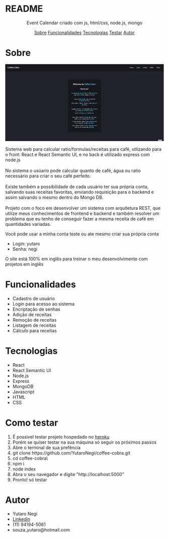 # README

<p align="center">Event Calendar criado com js, html/css, node.js, mongo </p>

<p align="center"> 
    <a href="#sobre">Sobre</a>
    <a href="#funcionalidades">Funcionalidades</a>
    <a href="#tecnologias">Tecnologias</a>
    <a href="#testar">Testar</a>
    <a href="#Autor">Autor</a>
     
 </p>

 # Sobre
 <img src="./coffee-cobra-gif.gif" >

 <p>Sistema web para calcular ratio/formulas/receitas para café, utlizando para o front: React e React Semantic UI, e no back é utilizado express com node.js<br> <br> 
 No sistema o usúario pode calcular quanto de café, água ou ratio necessário para criar o seu café perfeito.<br> <br> 
 Existe também a possibilidade de cada usuário ter sua própria conta, salvando suas receitas favoritas, enviando requisição para o backend e assim salvando o mesmo dentro do Mongo DB. <br><br> 
 Projeto com o foco em desenvolver um sistema com arquitetura REST, que utilize meus conhecimentos de frontend e backend e também resolver um problema que eu tenho de conseguir fazer a mesma receita de café em quantidades variadas.</p>

 <p>Você pode usar a minha conta teste ou ate mesmo criar sua própria conta</p>
    <ul>
        <li>Login: yutaro</li>
         <li>Senha: negi</li>
 </ul>

 <p>O site está 100% em inglês para treinar o meu desenvolvimento com projetos em inglês</p>

 # Funcionalidades 
<ul>
    <li>Cadastro de usuário</li>
    <li>Login para acesso ao sistema</li>
    <li>Encriptação de senhas</li>
    <li>Adição de receitas</li>
    <li>Remoção de receitas</li>
    <li>Listagem de receitas</li>
    <li>Cálculo para receitas</li>
 </ul>

 # Tecnologias
 <ul>
    <li>React</li>
    <li>React Semantic UI</li>
    <li>Node.js</li>
    <li>Express</li>
    <li>MongoDB</li>
    <li>Javascript</li>
    <li>HTML</li>
    <li>CSS</li>
 </ul>

 
 # Como testar
 <ol>
    <li>É possivel testar projeto hospedado no <a href="https://coffee-cobra.herokuapp.com/">heroku</a></li>
    <li>Porém se quiser testar na sua máquina só seguir os próximos passos</li>
    <li>Abre o terminal de sua prefência</li>
    <li>git clone https://github.com/YutaroNegi/coffee-cobra.git</li>
    <li>cd coffee-cobra\</li>
    <li>npm i</li>
    <li>node index</li>
    <li>Abra o seu navegador e digite "http://localhost:5000"</li>
    <li>Pronto! só testar</li>
 </ol>

 # Autor

 <ul>
    <li>Yutaro Negi</li>
    <li><a href="https://www.linkedin.com/in/yutaronegi/">Linkedin</a></li>
    <li>(11) 94194-5061</li>
    <li>souza_yutaro@hotmail.com</li>
 </ul>

